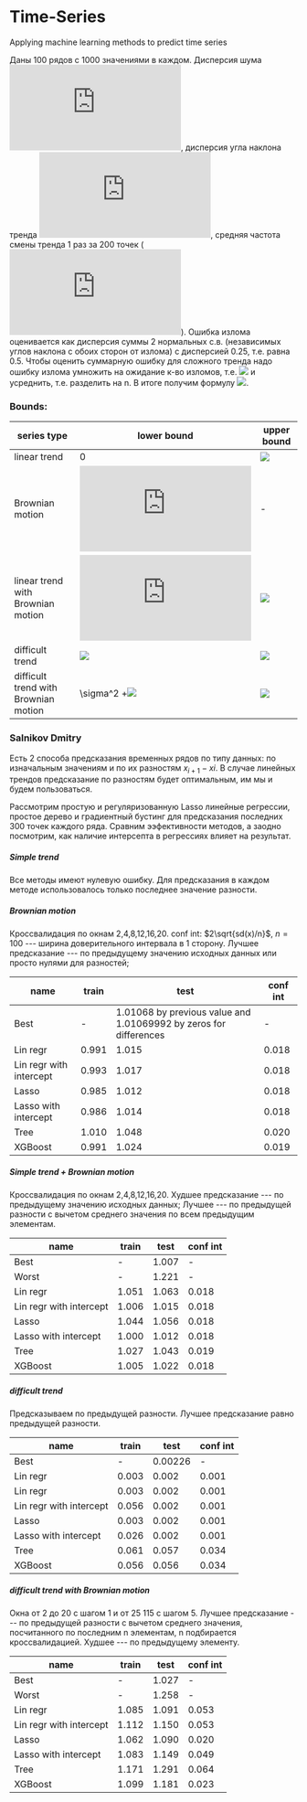 # Time-Series
Applying machine learning methods to predict time series

Даны 100 рядов с 1000 значениями в каждом.
Дисперсия шума ![](http://latex.codecogs.com/gif.latex?%5Csigma%5E2%3D1), дисперсия угла наклона тренда ![](http://latex.codecogs.com/gif.latex?%5Csigma_%7Ba%7D%5E%7B2%7D), средняя частота смены тренда 1 раз за 200 точек (![](http://latex.codecogs.com/gif.latex?%5Clambda%3D200)).
Ошибка излома оценивается как дисперсия суммы 2 нормальных с.в. (независимых углов наклона с обоих сторон от излома) с дисперсией 0.25, т.е. равна 0.5. Чтобы оценить суммарную ошибку для сложного тренда надо ошибку излома умножить на ожидание к-во изломов, т.е. ![](http://www.sciweavers.org/upload/Tex2Img_1557520421/render.png) и усреднить, т.е. разделить на n. В итоге получим формулу ![](http://www.sciweavers.org/upload/Tex2Img_1557520976/render.png).

### Bounds:
series type | lower bound | upper bound
--- | --- | ---
linear trend | 0 | ![](http://www.sciweavers.org/upload/Tex2Img_1557521022/render.png)
Brownian motion | ![](http://latex.codecogs.com/gif.latex?%5Csigma%5E2%3D1) | -
linear trend with Brownian motion | ![](http://latex.codecogs.com/gif.latex?%5Csigma%5E2%3D1) | ![](http://www.sciweavers.org/upload/Tex2Img_1557521074/render.png)
difficult trend | ![](http://www.sciweavers.org/upload/Tex2Img_1557521111/render.png) | ![](http://www.sciweavers.org/upload/Tex2Img_1557521147/render.png)
difficult trend with Brownian motion | \sigma^2 +![](http://www.sciweavers.org/upload/Tex2Img_1557521184/render.png) |  ![](http://www.sciweavers.org/upload/Tex2Img_1557521205/render.png)

### Salnikov Dmitry
Есть 2 способа предсказания временных рядов по типу данных: по изначальным значениям и по их разностям $x_{i+1}-x{i}$. В случае линейных трендов предсказание по разностям будет оптимальным, им мы и будем пользоваться.

Рассмотрим простую и регуляризованную Lasso линейные регрессии, простое дерево и градиентный бустинг для предсказания последних 300 точек каждого ряда. Сравним ээфективности методов, а заодно посмотрим, как наличие интерсепта в регрессиях влияет на результат.

##### Simple trend
Все методы имеют нулевую ошибку.
Для предсказания в каждом методе использовалось только последнее значение разности.

##### Brownian motion
Кроссвалидация по окнам 2,4,8,12,16,20.
conf int: $2\sqrt{sd(x)/n}$, $n=100$ --- ширина доверительного интервала в 1 сторону.
Лучшее предсказание --- по предыдущему значению исходных данных или просто нулями для разностей;

name | train | test | conf int
--- | --- | --- | ---
Best | - | 1.01068 by previous value and 1.01069992 by zeros for differences | -
Lin regr | 0.991 | 1.015 | 0.018
Lin regr with intercept | 0.993 | 1.017 | 0.018
Lasso | 0.985 | 1.012 | 0.018
Lasso with intercept | 0.986 | 1.014 | 0.018
Tree | 1.010 | 1.048 | 0.020
XGBoost | 0.991 | 1.024 | 0.019

##### Simple trend + Brownian motion
Кроссвалидация по окнам 2,4,8,12,16,20.
Худшее предсказание --- по предыдущему значению исходных данных;
Лучшее --- по предыдущей разности с вычетом среднего значения по всем предыдущим элементам.

name | train | test | conf int
--- | --- | --- | ---
Best | - | 1.007 | -
Worst | - | 1.221 | -
Lin regr | 1.051 | 1.063 | 0.018
Lin regr with intercept | 1.006 | 1.015 | 0.018
Lasso | 1.044 | 1.056 | 0.018
Lasso with intercept | 1.000 | 1.012 | 0.018
Tree | 1.027 | 1.043 | 0.019
XGBoost | 1.005 | 1.022 | 0.018

##### difficult trend
Предсказываем по предыдущей разности.
Лучшее предсказание равно предыдущей разности.

name | train | test | conf int
--- | --- | --- | ---
Best | - | 0.00226 | -
Lin regr | 0.003 | 0.002 | 0.001
Lin regr | 0.003 | 0.002 | 0.001
Lin regr with intercept | 0.056 | 0.002 | 0.001
Lasso | 0.003 | 0.002 | 0.001
Lasso with intercept | 0.026 | 0.002 | 0.001
Tree | 0.061 | 0.057 | 0.034
XGBoost | 0.056 | 0.056 | 0.034

##### difficult trend with Brownian motion
Окна от 2 до 20 с шагом 1 и от 25 115 с шагом 5.
Лучшее предсказание --- по предыдущей разности с вычетом среднего значения, посчитанного по последним n элементам, n подбирается кроссвалидацией.
Худшее --- по предыдущему элементу.

name | train | test | conf int
--- | --- | --- | ---
Best | - | 1.027 | -
Worst | - | 1.258 | -
Lin regr | 1.085 | 1.091 | 0.053
Lin regr with intercept | 1.112 | 1.150 | 0.053
Lasso | 1.062 | 1.090 | 0.020
Lasso with intercept | 1.083 | 1.149 | 0.049
Tree | 1.171 | 1.291 | 0.064
XGBoost | 1.099 | 1.181 | 0.023

